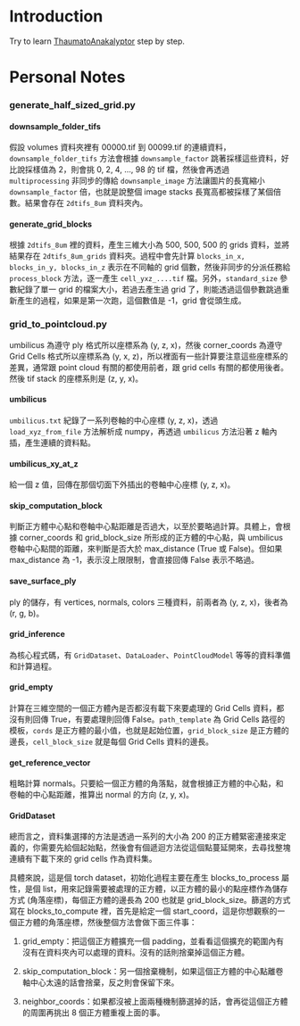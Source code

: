 # Introduction

Try to learn [ThaumatoAnakalyptor](https://github.com/schillij95/ThaumatoAnakalyptor) step by step.

# Personal Notes

### generate_half_sized_grid.py

#### downsample_folder_tifs

假設 volumes 資料夾裡有 00000.tif 到 00099.tif 的連續資料，`downsample_folder_tifs` 方法會根據 `downsample_factor` 跳著採樣這些資料，好比說採樣值為 2，則會挑 0, 2, 4, ..., 98 的 tif 檔，然後會再透過 `multiprocessing` 非同步的傳給 `downsample_image` 方法讓圖片的長寬縮小 `downsample_factor` 倍，也就是說整個 image stacks 長寬高都被採樣了某個倍數。結果會存在 `2dtifs_8um` 資料夾內。

#### generate_grid_blocks

根據 `2dtifs_8um` 裡的資料，產生三維大小為 500, 500, 500 的 grids 資料，並將結果存在 `2dtifs_8um_grids` 資料夾。過程中會先計算 `blocks_in_x, blocks_in_y, blocks_in_z` 表示在不同軸的 grid 個數，然後非同步的分派任務給 `process_block` 方法，逐一產生 `cell_yxz_....tif` 檔。另外，`standard_size` 參數紀錄了單一 grid 的檔案大小，若過去產生過 grid 了，則能透過這個參數跳過重新產生的過程，如果是第一次跑，這個數值是 -1，grid 會從頭生成。

### grid_to_pointcloud.py

umbilicus 為遵守 ply 格式所以座標系為 (y, z, x)，然後 corner_coords 為遵守 Grid Cells 格式所以座標系為 (y, x, z)，所以裡面有一些計算要注意這些座標系的差異，通常跟 point cloud 有關的都使用前者，跟 grid cells 有關的都使用後者。然後 tif stack 的座標系則是 (z, y, x)。

#### umbilicus

`umbilicus.txt` 紀錄了一系列卷軸的中心座標 (y, z, x)，透過 `load_xyz_from_file` 方法解析成 numpy，再透過 `umbilicus` 方法沿著 z 軸內插，產生連續的資料點。

#### umbilicus_xy_at_z

給一個 z 值，回傳在那個切面下外插出的卷軸中心座標 (y, z, x)。

#### skip_computation_block

判斷正方體中心點和卷軸中心點距離是否過大，以至於要略過計算。具體上，會根據 corner_coords 和 grid_block_size 所形成的正方體的中心點，與 umbilicus 卷軸中心點間的距離，來判斷是否大於 max_distance (True 或 False)。但如果 max_distance 為 -1，表示沒上限限制，會直接回傳 False 表示不略過。

#### save_surface_ply

ply 的儲存，有 vertices, normals, colors 三種資料，前兩者為 (y, z, x)，後者為 (r, g, b)。

#### grid_inference

為核心程式碼，有 `GridDataset`、`DataLoader`、`PointCloudModel` 等等的資料準備和計算過程。

#### grid_empty

計算在三維空間的一個正方體內是否都沒有載下來要處理的 Grid Cells 資料，都沒有則回傳 True，有要處理則回傳 False。`path_template` 為 Grid Cells 路徑的模板，`cords` 是正方體的最小值，也就是起始位置，`grid_block_size` 是正方體的邊長，`cell_block_size` 就是每個 Grid Cells 資料的邊長。

#### get_reference_vector

粗略計算 normals。只要給一個正方體的角落點，就會根據正方體的中心點，和卷軸的中心點距離，推算出 normal 的方向 (z, y, x)。

#### GridDataset

總而言之，資料集選擇的方法是透過一系列的大小為 200 的正方體緊密連接來定義的，你需要先給個起始點，然後會有個遞迴方法從這個點蔓延開來，去尋找整塊連續有下載下來的 grid cells 作為資料集。

具體來說，這是個 torch dataset，初始化過程主要在產生 blocks_to_process 屬性，是個 list，用來記錄需要被處理的正方體，以正方體的最小的點座標作為儲存方式 (角落座標)，每個正方體的邊長為 200 也就是 grid_block_size。篩選的方式寫在 blocks_to_compute 裡，首先是給定一個 start_coord，這是你想觀察的一個正方體的角落座標，然後整個方法會做下面三件事：

1. grid_empty：把這個正方體擴充一個 padding，並看看這個擴充的範圍內有沒有在資料夾內可以處理的資料。沒有的話則捨棄掉這個正方體。

2. skip_computation_block：另一個捨棄機制，如果這個正方體的中心點離卷軸中心太遠的話會捨棄，反之則會保留下來。

3. neighbor_coords：如果都沒被上面兩種機制篩選掉的話，會再從這個正方體的周圍再挑出 8 個正方體重複上面的事。
